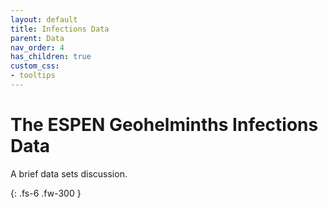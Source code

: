 ```yaml
---
layout: default
title: Infections Data
parent: Data
nav_order: 4
has_children: true
custom_css:
- tooltips
---
```


# The ESPEN Geohelminths Infections Data

A brief data sets discussion.

{: .fs-6 .fw-300 }

<br>
<br>
<br>
<br>